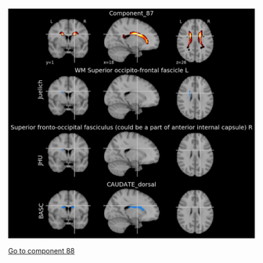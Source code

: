 ![87](preliminary/87.jpg "Component 87")

[Go to component 88](https://parietal-inria.github.io/MODL_atlas/128/88 "Component 88")
